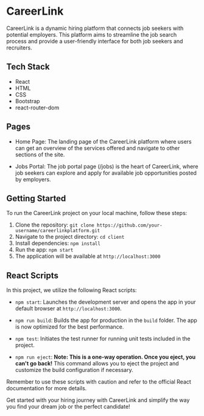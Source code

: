 # CareerLink

CareerLink is a dynamic hiring platform that connects job seekers with potential employers. This platform aims to streamline the job search process and provide a user-friendly interface for both job seekers and recruiters.

## Tech Stack

- React
- HTML
- CSS
- Bootstrap
- react-router-dom

## Pages

- Home Page: The landing page of the CareerLink platform where users can get an overview of the services offered and navigate to other sections of the site.

- Jobs Portal: The job portal page (/jobs) is the heart of CareerLink, where job seekers can explore and apply for available job opportunities posted by employers.

## Getting Started

To run the CareerLink project on your local machine, follow these steps:

1. Clone the repository: `git clone https://github.com/your-username/careerlinkplatform.git`
2. Navigate to the project directory: `cd client`
3. Install dependencies: `npm install`
4. Run the app: `npm start`
5. The application will be available at `http://localhost:3000`

## React Scripts

In this project, we utilize the following React scripts:

- `npm start`: Launches the development server and opens the app in your default browser at `http://localhost:3000`.

- `npm run build`: Builds the app for production in the `build` folder. The app is now optimized for the best performance.

- `npm test`: Initiates the test runner for running unit tests included in the project.

- `npm run eject`: **Note: This is a one-way operation. Once you eject, you can't go back!** This command allows you to eject the project and customize the build configuration if necessary.

Remember to use these scripts with caution and refer to the official React documentation for more details.

Get started with your hiring journey with CareerLink and simplify the way you find your dream job or the perfect candidate!
